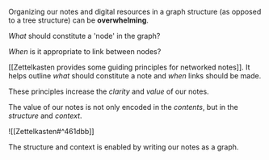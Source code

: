 Organizing our notes and digital resources in a graph structure (as opposed to a tree structure) can be **overwhelming**. 

*What* should constitute a 'node' in the graph?

*When* is it appropriate to link between nodes?

[[Zettelkasten provides some guiding principles for networked notes]]. It helps outline *what* should constitute a note and *when* links should be made.

These principles increase the *clarity* and *value* of our notes.

The value of our notes is not only encoded in the *contents*, but in the *structure* and *context*.

![[Zettelkasten#^461dbb]]

The structure and context is enabled by writing our notes as a graph. 